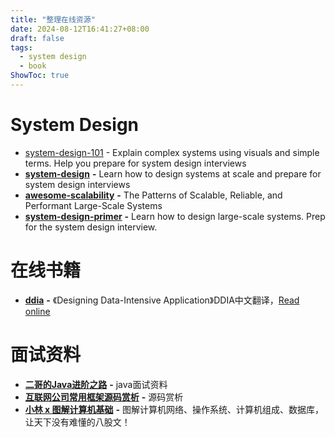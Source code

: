 ```yaml
---
title: "整理在线资源"
date: 2024-08-12T16:41:27+08:00
draft: false
tags:
  - system design
  - book
ShowToc: true
---
```

# System Design

- [system-design-101](https://github.com/ByteByteGoHq/system-design-101) - Explain complex systems using visuals and simple terms. Help you prepare for system design interviews
- [**system-design**](https://github.com/karanpratapsingh/system-design) **-** Learn how to design systems at scale and prepare for system design interviews
- [**awesome-scalability**](https://github.com/binhnguyennus/awesome-scalability) **-** The Patterns of Scalable, Reliable, and Performant Large-Scale Systems
- [**system-design-primer**](https://github.com/donnemartin/system-design-primer) **-** Learn how to design large-scale systems. Prep for the system design interview.

# 在线书籍

- [**ddia**](https://github.com/Vonng/ddia) **-** 《Designing Data-Intensive Application》DDIA中文翻译，[Read online](https://vonng.github.io/ddia/#/)

# 面试资料

- [**二哥的Java进阶之路**](https://javabetter.cn/) **-** java面试资料
- [**互联网公司常用框架源码赏析**](https://doocs.github.io/source-code-hunter/#/?id=%e4%ba%92%e8%81%94%e7%bd%91%e5%85%ac%e5%8f%b8%e5%b8%b8%e7%94%a8%e6%a1%86%e6%9e%b6%e6%ba%90%e7%a0%81%e8%b5%8f%e6%9e%90) **-** 源码赏析
- [**小林 x 图解计算机基础**](https://xiaolincoding.com/) **-** 图解计算机网络、操作系统、计算机组成、数据库，让天下没有难懂的八股文！
